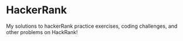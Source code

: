 # HackerRank
My solutions to hackerRank practice exercises, coding challenges, and other problems on HackRank!
